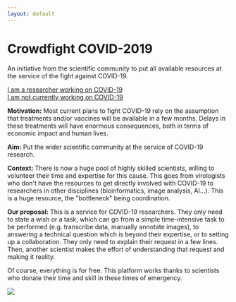 ```yaml
---
layout: default
---
```


# Crowdfight COVID-2019

<p>An initiative from the scientific community to put all available resources at the service of the fight against COVID-19.</p>

<div class="row row-cols-1 row-cols-md-2">
    <div class="col my-4 d-flex justify-content-center">
        <a role="button" href="{{ site.baseurl }}/covid19researchers/index.html" class="btn btn-danger px-4">I am a researcher working on COVID-19</a>
    </div>
    <div class="col my-4 d-flex justify-content-center">
        <a role="button" href="{{ site.baseurl }}/volunteer/index.html" class="btn btn-danger px-4">I am not currently working on COVID-19</a>
    </div>
</div>

**Motivation:** Most current plans to fight COVID-19 rely on the assumption that treatments and/or vaccines will be available in a few months. Delays in these treatments will have enormous consequences, both in terms of economic impact and human lives.

**Aim:** Put the wider scientific community at the service of COVID-19 research.

**Context:** There is now a huge pool of highly skilled scientists, willing to volunteer their time and expertise for this cause. This goes from virologists who don't have the resources to get directly involved with COVID-19 to researchers in other disciplines (bioinformatics, image analysis, AI…). This is a huge resource, the "bottleneck" being coordination.

**Our proposal:** This is a service for COVID-19 researchers. They only need to state a wish or a task, which can go from a simple time-intensive task to be performed (e.g. transcribe data, manually annotate images), to answering a technical question which is beyond their expertise, or to setting up a collaboration. They only need to explain their request in a few lines. Then, another scientist makes the effort of understanding that request and making it reality.

Of course, everything is for free. This platform works thanks to scientists who donate their time and skill in these times of emergency.

<img class="img-fluid" src="{{ site.baseurl }}/assets/img/system_design.png">
